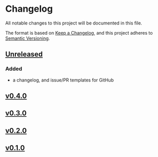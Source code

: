# Changelog

All notable changes to this project will be documented in this file.

The format is based on [Keep a Changelog](https://keepachangelog.com/en/1.0.0/),
and this project adheres to [Semantic Versioning](https://semver.org/spec/v2.0.0.html).

## [Unreleased]

### Added

- a changelog, and issue/PR templates for GitHub

## [v0.4.0]

## [v0.3.0]

## [v0.2.0]

## [v0.1.0]

<!-- Boilerplate for a version section with sub-headings -->

<!--
## [x.y.z] - YYYY-MM-DD

### Added

- ...

### Changed

- ...

### Deprecated

- ...

### Removed

- ...

### Fixed

- ...

### Security

- ...
-->

<!-- Version heading links; `/compare/` to previous tag -->
[Unreleased]: https://github.com/TykTechnologies/tyk-operator/compare/v0.4.0...HEAD
[v0.4.0]: https://github.com/TykTechnologies/tyk-operator/compare/v0.3.0...v0.4.0
[v0.3.0]: https://github.com/TykTechnologies/tyk-operator/compare/v0.2.0...v0.3.0
[v0.2.0]: https://github.com/TykTechnologies/tyk-operator/compare/v0.1.0...v0.2.0
[v0.1.0]: https://github.com/TykTechnologies/tyk-operator/compare/374344334c84...v0.1.0
